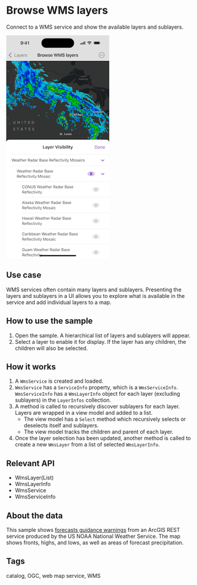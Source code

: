# Browse WMS layers

Connect to a WMS service and show the available layers and sublayers.

![Image of browse WMS layers](browse-wms-layers.png)

## Use case

WMS services often contain many layers and sublayers. Presenting the layers and sublayers in a UI allows you to explore what is available in the service and add individual layers to a map.


## How to use the sample

1. Open the sample. A hierarchical list of layers and sublayers will appear.
2. Select a layer to enable it for display. If the layer has any children, the children will also be selected.

## How it works

1. A `WmsService` is created and loaded.
2. `WmsService` has a `ServiceInfo` property, which is a `WmsServiceInfo`. `WmsServiceInfo` has a `WmsLayerInfo` object for each layer (excluding sublayers) in the `LayerInfos` collection.
3. A method is called to recursively discover sublayers for each layer. Layers are wrapped in a view model and added to a list.
    * The view model has a `Select` method which recursively selects or deselects itself and sublayers.
    * The view model tracks the children and parent of each layer.
4. Once the layer selection has been updated, another method is called to create a new `WmsLayer` from a list of selected `WmsLayerInfo`.

## Relevant API

* WmsLayer(List<WmsLayerInfo>)
* WmsLayerInfo
* WmsService
* WmsServiceInfo

## About the data

This sample shows [forecasts guidance warnings](https://nowcoast.noaa.gov/geoserver/observations/weather_radar/wms?SERVICE=WMS&REQUEST=GetCapabilities) from an ArcGIS REST service produced by the US NOAA National Weather Service. The map shows fronts, highs, and lows, as well as areas of forecast precipitation.

## Tags

catalog, OGC, web map service, WMS
